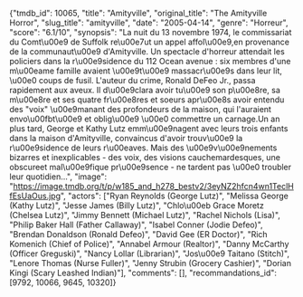 {"tmdb_id": 10065, "title": "Amityville", "original_title": "The Amityville Horror", "slug_title": "amityville", "date": "2005-04-14", "genre": "Horreur", "score": "6.1/10", "synopsis": "La nuit du 13 novembre 1974, le commissariat du Comt\u00e9 de Suffolk re\u00e7ut un appel affol\u00e9,en provenance de la communaut\u00e9 d'Amityville. Un spectacle d'horreur attendait les policiers dans la r\u00e9sidence du 112 Ocean avenue : six membres d'une m\u00eame famille avaient \u00e9t\u00e9 massacr\u00e9s dans leur lit, \u00e0 coups de fusil. L'auteur du crime, Ronald DeFeo Jr., passa rapidement aux aveux. Il d\u00e9clara avoir tu\u00e9 son p\u00e8re, sa m\u00e8re et ses quatre fr\u00e8res et soeurs apr\u00e8s avoir entendu des \"voix\" \u00e9manant des profondeurs de la maison, qui l'auraient envo\u00fbt\u00e9 et oblig\u00e9 \u00e0 commettre un carnage.Un an plus tard, George et Kathy Lutz emm\u00e9nagent avec leurs trois enfants dans la maison d'Amityville, convaincus d'avoir trouv\u00e9 la r\u00e9sidence de leurs r\u00eaves. Mais des \u00e9v\u00e9nements bizarres et inexplicables - des voix, des visions cauchemardesques, une obscureet mal\u00e9fique pr\u00e9sence - ne tardent pas \u00e0 troubler leur quotidien...", "image": "https://image.tmdb.org/t/p/w185_and_h278_bestv2/3eyNZ2hfcn4wn1TeclHfEsUaOus.jpg", "actors": ["Ryan Reynolds (George Lutz)", "Melissa George (Kathy Lutz)", "Jesse James (Billy Lutz)", "Chlo\u00eb Grace Moretz (Chelsea Lutz)", "Jimmy Bennett (Michael Lutz)", "Rachel Nichols (Lisa)", "Philip Baker Hall (Father Callaway)", "Isabel Conner (Jodie Defeo)", "Brendan Donaldson (Ronald Defeo)", "David Gee (ER Doctor)", "Rich Komenich (Chief of Police)", "Annabel Armour (Realtor)", "Danny McCarthy (Officer Greguski)", "Nancy Lollar (Librarian)", "Jos\u00e9 Taitano (Stitch)", "Lenore Thomas (Nurse Fuller)", "Jenny Strubin (Grocery Cashier)", "Dorian Kingi (Scary Leashed Indian)"], "comments": [], "recommandations_id": [9792, 10066, 9645, 10320]}